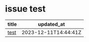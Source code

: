 # issue test
| title | updated_at |
| --- | --- |
| [test](https://github.com/sxy15/issue2md-action/issues/1) | 2023-12-11T14:44:41Z |
